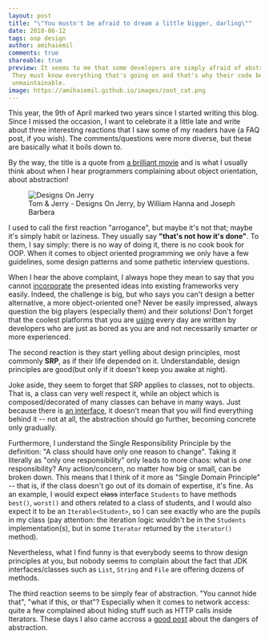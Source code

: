 ```yaml
---
layout: post
title: "\"You mustn't be afraid to dream a little bigger, darling\""
date: 2018-06-12
tags: oop design
author: amihaiemil
comments: true
shareable: true
preview: It seems to me that some developers are simply afraid of abstractions
 They must know everything that's going on and that's why their code becomes
 unmaintainable.
image: https://amihaiemil.github.io/images/zoot_cat.png
---
```


This year, the 9th of April marked two years since I started writing this blog. Since I
missed the occasion, I want to celebrate it a little late and write about three interesting reactions that I saw some of my readers have (a FAQ post, if you wish). The comments/questions were more diverse, but these are basically what it boils down to.

By the way, the title is a quote from [a brilliant movie](https://www.imdb.com/title/tt1375666/) and is what I usually think about when I hear programmers complaining about object orientation, about abstraction!

<figure class="articleimg">
 <img src="{{page.image}}" alt="Designs On Jerry">
 <figcaption>
 Tom & Jerry - Designs On Jerry, by  William Hanna and Joseph Barbera
 </figcaption>
</figure>

I used to call the first reaction "arrogance", but maybe it's not that; maybe it's simply habit
or laziness. They usually say **"that's not how it's done"**. To them, I say simply: there is no way of doing it, there is no cook book for OOP. When it comes to object oriented programming we only have a few guidelines, some design patterns and some pathetic interview questions.

When I hear the above complaint, I always hope they mean to say that you cannot [incorporate](/2018/04/17/dolls-and-maquettes.html) the presented ideas into existing frameworks very easily. Indeed, the challenge is big, but who says you can't design a better alternative, a more object-oriented one? Never be easily impressed, always question the big players (especially them) and their solutions! Don't forget that the coolest platforms that you are [using](/2018/01/24/teach-them-the-language-first.html) every day are written by developers who are just as bored as you are and not necessarily smarter or more experienced.

The second reaction is they start yelling about design principles, most commonly **SRP**, as if their life depended on it. Understandable, design principles are good(but only if it doesn't keep you awake at night).

Joke aside, they seem to forget that SRP applies to classes, not to objects. That is, a class can very well respect it, while an object which is composed/decorated of many classes can behave in many ways. Just because there is [an interface](/2017/08/12/how-interfaces-are-refactoring-our-code.html), it doesn't mean that you will find everything behind it -- not at all, the abstraction should go further, becoming concrete only gradually.

Furthermore, I understand the Single Responsibility Principle by the definition: "A class should have only one reason to change". Taking it literally as "only one responsibility" only leads to more chaos: what is *one* responsibility? Any action/concern, no matter how big or small, can be broken down. This means that I think of it more as "Single Domain Principle" -- that is, if the class doesn't go out of its domain of expertise, it's fine. As an example, I would expect <strike>class</strike> interface ``Students`` to have methods ``best()``, ``worst()`` and others related to a class of students, and I would also expect it to be an ``Iterable<Student>``, so I can see exactly who are the pupils in my class (pay attention: the iteration logic wouldn't be in the ``Students`` implementation(s), but in some ``Iterator`` returned by the ``iterator()`` method).

Nevertheless, what I find funny is that everybody seems to throw design principles at you, but nobody seems to complain about the fact that JDK interfaces/classes such as ``List``, ``String`` and ``File`` are offering dozens of methods.

The third reaction seems to be simply fear of abstraction. "You cannot hide that", "what if this, or that"? Especially when it comes to network access: quite a few complained about hiding stuff such as HTTP calls inside Iterators. These days I also came accross a [good post](https://www.joelonsoftware.com/2002/11/11/the-law-of-leaky-abstractions/) about the dangers of abstraction.
